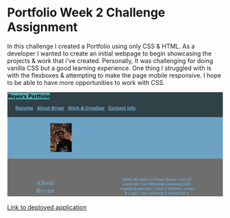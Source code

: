 # Portfolio Week 2 Challenge Assignment 

In this challenge I created a Portfolio using only CSS & HTML. As a developer I wanted to create an initial webpage to begin showcasing the projects & work that i've created. Personally, It was challenging for doing vanilla CSS but a good learning experience. One thing I struggled with is with the flexboxes & attempting to make the page mobile responsive. I hope to be able to have more opportunities to work with CSS. 

![Screenshot](./assets/images/Screenshot%20(21).png)

[Link to deployed application](https://bryanreyes8991.github.io/Portfolio-Week2-Challenge/)
